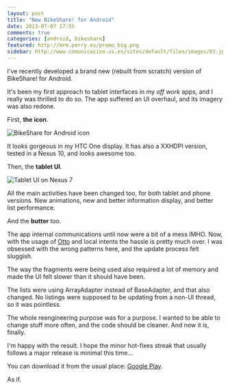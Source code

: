 ```yaml
---
layout: post
title: "New BikeShare! for Android"
date: 2013-07-07 17:55
comments: true
categories: [android, bikeshare]
featured: http://mrm.perry.es/promo_big.png
sidebar: http://www.comunicacion.us.es/sites/default/files/images/03.jpg
---
```


I've recently developed a brand new (rebuilt from scratch) version of BikeShare! for Android. 

It's been my first approach to tablet interfaces in my *off work* apps, and I really was thrilled to do so. The app suffered an UI overhaul, and its imagery was also redone. 

First, **the icon**.

![BikeShare for Android icon](http://mrm.perry.es/icon_app_v2.png)

It looks gorgeous in my HTC One display. It has also a XXHDPI version, tested in a Nexus 10, and looks awesome too.

Then, the **tablet UI**.

![Tablet UI on Nexus 7](http://mrm.perry.es/tablet_ui.png)

All the main activities have been changed too, for both tablet and phone versions. New animations, new and better information display, and better list performance.

And the **butter** too.

The app internal communications until now were a bit of a mess IMHO. Now, with the usage of [Otto](http://square.github.io/otto/) and local intents the hassle is pretty much over. I was obsessed with the wrong patterns here, and the update process felt sluggish. 

The way the fragments were being used also required a lot of memory and made the UI felt slower than it should have been. 

The lists were using ArrayAdapter instead of BaseAdapter, and that also changed. No listings were supposed to be updating from a non-UI thread, so it was pointless.

The whole reengineering purpose was for a purpose. I wanted to be able to change stuff more often, and the code should be cleaner. And now it is, finally. 

I'm happy with the result. I hope the minor hot-fixes streak that usually follows a major release is minimal this time… 

You can download it from the usual place: [Google Play](https://play.google.com/store/apps/details?id=com.bikeshare&feature=search_result).

As if.